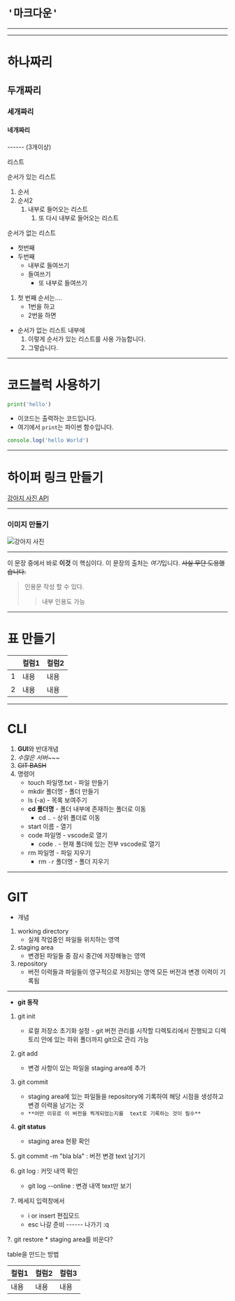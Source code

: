 # **`'마크다운'`**
-------------------
------------------
# 하나짜리
## 두개짜리
### 세개짜리
#### 네개짜리

------ (3개이상)

리스트

순서가 있는 리스트
1. 순서
2. 순서2
    1. 내부로 들어오는 리스트
        1. 또 다시 내부로 들어오는 리스트

순서가 없는 리스트
* 첫번째
* 두번째
    * 내부로 들여쓰기
    * 들여쓰기
        * 또 내부로 들여쓰기

1. 첫 번째 순서는....
    * 1번을 하고
    * 2번을 하면
* 순서가 없는 리스트 내부에
    1. 이렇게 순서가 있는 리스트를 사용 가능합니다.
    2. 그렇습니다.
----------
# 코드블럭 사용하기

```python
print('hello')
```

* 이코드는 출력하는 코드입니다.
* 여기에서 `print`는 파이썬 함수입니다.
 
```javascript
console.log('hello World')
```

-------------
# 하이퍼 링크 만들기

[강아지 사진 API](https://dog.ceo/dog-api/)

------------
### 이미지 만들기

![강아지 사진](https://images.dog.ceo/breeds/dane-great/n02109047_282.jpg)

------------

이 문장 중에서 바로 **이것** 이 핵심이다.
이 문장의 출처는 *여기*입니다.
~~사실 무단 도용했습니다.~~


> 인용문 작성 할 수 있다.
>    >내부 인용도 가능


-----

# 표 만들기

| |컬럼1|컬럼2|
|---|---|---|
|1|내용|내용|
|2|내용|내용|


-----------


# **CLI**

1. **GUI**와 반대개념
2. *수많은 서버~~~* 
3. ~~GIT BASH~~
4. 명령어
    * touch 파일명.txt  - 파일 만들기
    * mkdir 폴더명 - 폴더 만들기
    * ls (-a) - 목록 보여주기
    * **cd 폴더명** - 폴더 내부에 존재하는 
    폴더로 이동
        * cd .. - 상위 폴더로 이동 
    * start 이름 - 열기
    * code 파일명 - vscode로 열기
        * code . - 현재 폴더에 있는 전부 vscode로 열기
    * rm 파일명 - 파일 지우기
        * rm `-r` 폴더명 - 폴더 지우기

------


# **GIT**
* 개념
1. working directory
    * 실제 작업중인 파일들 위치하는 영역
2. staging area
    * 변경된 파일들 중 잠시 중간에 저장해놓는 영역
3. repository
    * 버전 이력들과 파일들이 영구적으로 저장되는 영역 모든 버전과 변경 이력이 기록됨

---
* **git 동작**
1. git init
    * 로컬 저장소 초기화 설정 - git 버전 관리를 시작할 디렉토리에서 진행되고 디렉토리 안에 있는 하위 폴더까지 git으로 관리 가능

2. git add
    * 변경 사항이 있는 파일을 staging area에 추가

3. git commit
    * staging area에 있는 파일들을 repository에 기록하여 해당 시점을 생성하고 변경 이력을 남기는 것
    * `**어떤 이유로 이 버전을 찍게되었는지를  text로 기록하는 것이 필수**`

4. **git status**
    * staging area 현황 확인

5. git commit -m "bla bla" : 버전 변경 text 남기기

6. git log : 커밋 내역 확인
    * git log --online : 변경 내역 text만 보기

7. 메세지 입력창에서
    * i or insert 편집모드 
    * esc 나갈 준비 ------ 나가기 :q

?. git restore
    * staging area를 비운다?

table을 만드는 방법

| 컬럼1 | 컬럼2 | 컬럼3 |
| ----- | ----- | ----- |
| 내용 | 내용 | 내용 |
